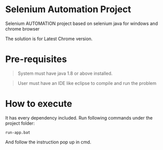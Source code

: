 # Selenium Automation Project
Selenium AUTOMATION project based on selenium java for windows and chrome browser

The solution is for Latest Chrome version.

# Pre-requisites
> System must have java 1.8 or above installed.

> User must have an IDE like eclipse to compile and run the problem

# How to execute
It has every dependency included. Run following commands under the project folder:

	run-app.bat

And follow the instruction pop up in cmd.
